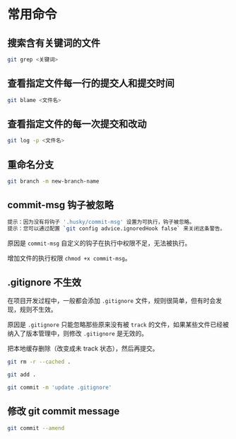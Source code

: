 # 常用命令

## 搜索含有关键词的文件

``` bash
git grep <关键词>
```

## 查看指定文件每一行的提交人和提交时间

``` bash
git blame <文件名>
```

## 查看指定文件的每一次提交和改动

``` bash
git log -p <文件名>
```

## 重命名分支

``` bash
git branch -m new-branch-name
```

## commit-msg 钩子被忽略

``` bash
提示：因为没有将钩子 '.husky/commit-msg' 设置为可执行，钩子被忽略。
提示：您可以通过配置 `git config advice.ignoredHook false` 来关闭这条警告。
```

原因是 `commit-msg` 自定义的钩子在执行中权限不足，无法被执行。

增加文件的执行权限 `chmod +x commit-msg`。

## .gitignore 不生效

在项目开发过程中，一般都会添加 `.gitignore` 文件，规则很简单，但有时会发现，规则不生效。

原因是 `.gitignore` 只能忽略那些原来没有被 `track` 的文件，如果某些文件已经被纳入了版本管理中，则修改 `.gitignore` 是无效的。

把本地缓存删除（改变成未 track 状态），然后再提交。

``` bash
git rm -r --cached .

git add .

git commit -m 'update .gitignore'
```

## 修改 git commit message

``` bash
git commit --amend
```
